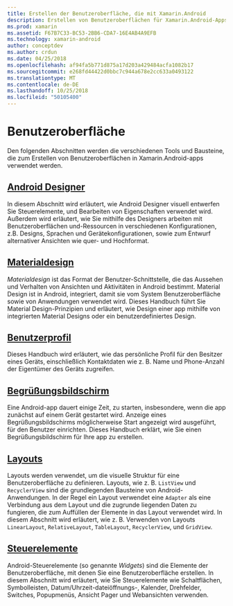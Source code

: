 ```yaml
---
title: Erstellen der Benutzeroberfläche, die mit Xamarin.Android
description: Erstellen von Benutzeroberflächen für Xamarin.Android-Apps
ms.prod: xamarin
ms.assetid: F67B7C33-BC53-2BB6-CDA7-16E4AB4A9EFB
ms.technology: xamarin-android
author: conceptdev
ms.author: crdun
ms.date: 04/25/2018
ms.openlocfilehash: af94fa5b771d875a17d203a429484acfa1082b17
ms.sourcegitcommit: e268fd44422d0bbc7c944a678e2cc633a0493122
ms.translationtype: MT
ms.contentlocale: de-DE
ms.lasthandoff: 10/25/2018
ms.locfileid: "50105400"
---
```

# <a name="user-interface"></a>Benutzeroberfläche

Den folgenden Abschnitten werden die verschiedenen Tools und Bausteine, die zum Erstellen von Benutzeroberflächen in Xamarin.Android-apps verwendet werden.

## <a name="android-designerandroiduser-interfaceandroid-designerindexmd"></a>[Android Designer](~/android/user-interface/android-designer/index.md)

In diesem Abschnitt wird erläutert, wie Android Designer visuell entwerfen Sie Steuerelemente, und Bearbeiten von Eigenschaften verwendet wird. Außerdem wird erläutert, wie Sie mithilfe des Designers arbeiten mit Benutzeroberflächen und-Ressourcen in verschiedenen Konfigurationen, z.B. Designs, Sprachen und Gerätekonfigurationen, sowie zum Entwurf alternativer Ansichten wie quer- und Hochformat.

## <a name="material-themeandroiduser-interfacematerial-thememd"></a>[Materialdesign](~/android/user-interface/material-theme.md)

*Materialdesign* ist das Format der Benutzer-Schnittstelle, die das Aussehen und Verhalten von Ansichten und Aktivitäten in Android bestimmt. Material Design ist in Android, integriert, damit sie vom System Benutzeroberfläche sowie von Anwendungen verwendet wird. Dieses Handbuch führt Sie Material Design-Prinzipien und erläutert, wie Design einer app mithilfe von integrierten Material Designs oder ein benutzerdefiniertes Design.

## <a name="user-profileandroiduser-interfaceuser-profilemd"></a>[Benutzerprofil](~/android/user-interface/user-profile.md)

Dieses Handbuch wird erläutert, wie das persönliche Profil für den Besitzer eines Geräts, einschließlich Kontaktdaten wie z. B. Name und Phone-Anzahl der Eigentümer des Geräts zugreifen.

## <a name="splash-screenandroiduser-interfacesplash-screenmd"></a>[Begrüßungsbildschirm](~/android/user-interface/splash-screen.md)

Eine Android-app dauert einige Zeit, zu starten, insbesondere, wenn die app zunächst auf einem Gerät gestartet wird. Anzeige eines Begrüßungsbildschirms möglicherweise Start angezeigt wird ausgeführt, für den Benutzer einrichten. Dieses Handbuch erklärt, wie Sie einen Begrüßungsbildschirm für Ihre app zu erstellen.

## <a name="layoutsandroiduser-interfacelayoutsindexmd"></a>[Layouts](~/android/user-interface/layouts/index.md)

Layouts werden verwendet, um die visuelle Struktur für eine Benutzeroberfläche zu definieren.
Layouts, wie z. B. `ListView` und `RecyclerView` sind die grundlegenden Bausteine von Android-Anwendungen. In der Regel ein Layout verwendet eine `Adapter` als eine Verbindung aus dem Layout und die zugrunde liegenden Daten zu fungieren, die zum Auffüllen der Elemente in das Layout verwendet wird. In diesem Abschnitt wird erläutert, wie z. B. Verwenden von Layouts `LinearLayout`, `RelativeLayout`, `TableLayout`, `RecyclerView`, und `GridView`.

## <a name="controlsandroiduser-interfacecontrolsindexmd"></a>[Steuerelemente](~/android/user-interface/controls/index.md)

Android-Steuerelemente (so genannte *Widgets*) sind die Elemente der Benutzeroberfläche, mit denen Sie eine Benutzeroberfläche erstellen. In diesem Abschnitt wird erläutert, wie Sie Steuerelemente wie Schaltflächen, Symbolleisten, Datum/Uhrzeit-dateiöffnungs-, Kalender, Drehfelder, Switches, Popupmenüs, Ansicht Pager und Webansichten verwenden.

